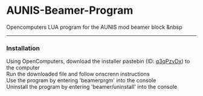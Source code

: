 # AUNIS-Beamer-Program
Opencomputers LUA program for the AUNIS mod beamer block
&nbsp
***
### Installation
Using OpenComputers, download the installer pastebin (ID: [q3qPzvDx](https://pastebin.com/q3qPzvDx)) to the computer  
Run the downloaded file and follow onscrenn instructions  
Use the program by entering 'beamerprgm' into the console  
Uninstall the program by entering 'beamer/uninstall' into the console
